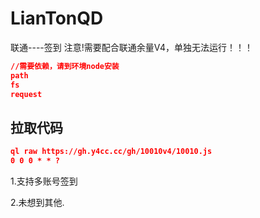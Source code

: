 # LianTonQD
联通----签到 注意!需要配合联通余量V4，单独无法运行！！！

```json
//需要依赖，请到环境node安装
path
fs
request
```
## 拉取代码
```json
ql raw https://gh.y4cc.cc/gh/10010v4/10010.js
0 0 0 * * ?
```
1.支持多账号签到

2.未想到其他.